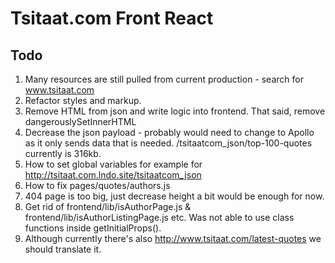 # Tsitaat.com Front React

## Todo

1. Many resources are still pulled from current production - search for www.tsitaat.com
1. Refactor styles and markup.
1. Remove HTML from json and write logic into frontend. That said, remove dangerouslySetInnerHTML
1. Decrease the json payload - probably would need to change to Apollo as it only sends data
   that is needed. /tsitaatcom_json/top-100-quotes currently is 316kb.
1. How to set global variables for example for http://tsitaat.com.lndo.site/tsitaatcom_json
1. How to fix pages/quotes/authors.js
1. 404 page is too big, just decrease height a bit would be enough for now.
1. Get rid of frontend/lib/isAuthorPage.js & frontend/lib/isAuthorListingPage.js etc.
   Was not able to use class functions inside getInitialProps().
1. Although currently there's also http://www.tsitaat.com/latest-quotes we should translate it.

